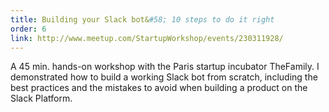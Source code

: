 ```yaml
---
title: Building your Slack bot&#58; 10 steps to do it right
order: 6
link: http://www.meetup.com/StartupWorkshop/events/230311928/
---
```


A 45 min. hands-on workshop with the Paris startup incubator TheFamily. I demonstrated how to build a working Slack bot from scratch, including the best practices and the mistakes to avoid when building a product on the Slack Platform.